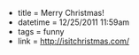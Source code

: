 * title = Merry Christmas!
* datetime = 12/25/2011 11:59am
* tags = funny
* link = http://isitchristmas.com/
